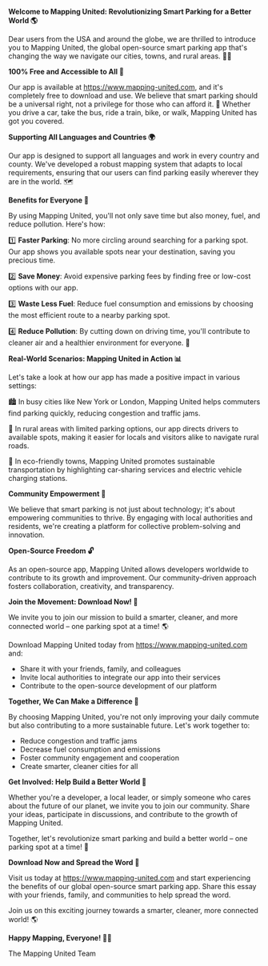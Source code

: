 **Welcome to Mapping United: Revolutionizing Smart Parking for a Better World 🌎**

Dear users from the USA and around the globe, we are thrilled to introduce you to Mapping United, the global open-source smart parking app that's changing the way we navigate our cities, towns, and rural areas. 🚗👋

**100% Free and Accessible to All 🙏**

Our app is available at https://www.mapping-united.com, and it's completely free to download and use. We believe that smart parking should be a universal right, not a privilege for those who can afford it. 🌈 Whether you drive a car, take the bus, ride a train, bike, or walk, Mapping United has got you covered.

**Supporting All Languages and Countries 🌍**

Our app is designed to support all languages and work in every country and county. We've developed a robust mapping system that adapts to local requirements, ensuring that our users can find parking easily wherever they are in the world. 🗺️

**Benefits for Everyone 🤝**

By using Mapping United, you'll not only save time but also money, fuel, and reduce pollution. Here's how:

1️⃣ **Faster Parking**: No more circling around searching for a parking spot. Our app shows you available spots near your destination, saving you precious time.

2️⃣ **Save Money**: Avoid expensive parking fees by finding free or low-cost options with our app.

3️⃣ **Waste Less Fuel**: Reduce fuel consumption and emissions by choosing the most efficient route to a nearby parking spot.

4️⃣ **Reduce Pollution**: By cutting down on driving time, you'll contribute to cleaner air and a healthier environment for everyone. 🌿

**Real-World Scenarios: Mapping United in Action 📊**

Let's take a look at how our app has made a positive impact in various settings:

🏙️ In busy cities like New York or London, Mapping United helps commuters find parking quickly, reducing congestion and traffic jams.

🚂 In rural areas with limited parking options, our app directs drivers to available spots, making it easier for locals and visitors alike to navigate rural roads.

🌳 In eco-friendly towns, Mapping United promotes sustainable transportation by highlighting car-sharing services and electric vehicle charging stations.

**Community Empowerment 🤝**

We believe that smart parking is not just about technology; it's about empowering communities to thrive. By engaging with local authorities and residents, we're creating a platform for collective problem-solving and innovation.

**Open-Source Freedom 🔓**

As an open-source app, Mapping United allows developers worldwide to contribute to its growth and improvement. Our community-driven approach fosters collaboration, creativity, and transparency.

**Join the Movement: Download Now! 🚀**

We invite you to join our mission to build a smarter, cleaner, and more connected world – one parking spot at a time! 🌎

Download Mapping United today from https://www.mapping-united.com and:

* Share it with your friends, family, and colleagues
* Invite local authorities to integrate our app into their services
* Contribute to the open-source development of our platform

**Together, We Can Make a Difference 💖**

By choosing Mapping United, you're not only improving your daily commute but also contributing to a more sustainable future. Let's work together to:

* Reduce congestion and traffic jams
* Decrease fuel consumption and emissions
* Foster community engagement and cooperation
* Create smarter, cleaner cities for all

**Get Involved: Help Build a Better World 🌟**

Whether you're a developer, a local leader, or simply someone who cares about the future of our planet, we invite you to join our community. Share your ideas, participate in discussions, and contribute to the growth of Mapping United.

Together, let's revolutionize smart parking and build a better world – one parking spot at a time! 💪

**Download Now and Spread the Word 📢**

Visit us today at https://www.mapping-united.com and start experiencing the benefits of our global open-source smart parking app. Share this essay with your friends, family, and communities to help spread the word.

Join us on this exciting journey towards a smarter, cleaner, more connected world! 🌎

**Happy Mapping, Everyone! 🚗💖**

The Mapping United Team